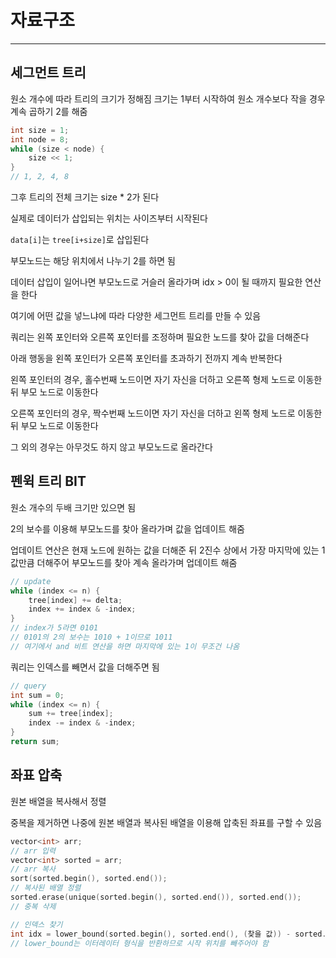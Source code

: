 # 자료구조
---
## 세그먼트 트리

원소 개수에 따라 트리의 크기가 정해짐
크기는 1부터 시작하여 원소 개수보다 작을 경우 계속 곱하기 2를 해줌

```c++
int size = 1;
int node = 8;
while (size < node) {
    size << 1;
}
// 1, 2, 4, 8
```

그후 트리의 전체 크기는 size * 2가 된다

실제로 데이터가 삽입되는 위치는 사이즈부터 시작된다

`data[i]`는 `tree[i+size]`로 삽입된다

부모노드는 해당 위치에서 나누기 2를 하면 됨

데이터 삽입이 일어나면 부모노드로 거슬러 올라가며 idx > 0이 될 때까지 필요한 연산을 한다

여기에 어떤 값을 넣느냐에 따라 다양한 세그먼트 트리를 만들 수 있음

쿼리는 왼쪽 포인터와 오른쪽 포인터를 조정하며 필요한 노드를 찾아 값을 더해준다

아래 행동을 왼쪽 포인터가 오른쪽 포인터를 초과하기 전까지 계속 반복한다

왼쪽 포인터의 경우, 홀수번째 노드이면 자기 자신을 더하고 오른쪽 형제 노드로 이동한 뒤 부모 노드로 이동한다

오른쪽 포인터의 경우, 짝수번째 노드이면 자기 자신을 더하고 왼쪽 형제 노드로 이동한 뒤 부모 노드로 이동한다

그 외의 경우는 아무것도 하지 않고 부모노드로 올라간다

## 펜윅 트리 BIT

원소 개수의 두배 크기만 있으면 됨

2의 보수를 이용해 부모노드를 찾아 올라가며 값을 업데이트 해줌

업데이트 연산은 현재 노드에 원하는 값을 더해준 뒤 2진수 상에서 가장 마지막에 있는 1값만큼 더해주어 부모노드를 찾아 계속 올라가며 업데이트 해줌

```c++
// update
while (index <= n) {
    tree[index] += delta;
    index += index & -index;
}
// index가 5라면 0101
// 0101의 2의 보수는 1010 + 1이므로 1011
// 여기에서 and 비트 연산을 하면 마지막에 있는 1이 무조건 나옴
```

쿼리는 인덱스를 빼면서 값을 더해주면 됨

```c++
// query
int sum = 0;
while (index <= n) {
    sum += tree[index];
    index -= index & -index;
}
return sum;
```

## 좌표 압축

원본 배열을 복사해서 정렬

중복을 제거하면 나중에 원본 배열과 복사된 배열을 이용해 압축된 좌표를 구할 수 있음

```c++
vector<int> arr;
// arr 입력
vector<int> sorted = arr;
// arr 복사
sort(sorted.begin(), sorted.end());
// 복사된 배열 정렬
sorted.erase(unique(sorted.begin(), sorted.end()), sorted.end());
// 중복 삭제

// 인덱스 찾기
int idx = lower_bound(sorted.begin(), sorted.end(), (찾을 값)) - sorted.begin();
// lower_bound는 이터레이터 형식을 반환하므로 시작 위치를 빼주어야 함
```